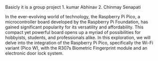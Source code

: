 Basicly it is a group project 1. kumar Abhinav 2. Chinmay Senapati 


In the ever-evolving world of technology, the Raspberry Pi Pico, a microcontroller board developed by the Raspberry Pi Foundation, has gained significant popularity for its versatility and affordability. This compact yet powerful board opens up a myriad of possibilities for hobbyists, students, and professionals alike. In this exploration, we will delve into the integration of the Raspberry Pi Pico, specifically the Wi-Fi variant (Pico W), with the R307s Biometric Fingerprint module and an electronic door lock system.

